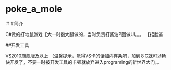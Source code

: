 # poke_a_mole

＃＃简介

C#做的打地鼠游戏【大一时抱大腿做的，当时负责打酱油P图做UI。。。
【捂脸逃

##开发工具

VS2010旗舰版及以上
（温馨提示，觉得VS卡的话加内存条吧，加到８G就可以畅快开发了，不要一时被开发工具的卡顿就放弃进入programing的新世界大门。。
